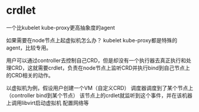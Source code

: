 # crdlet
一个比kubelet kube-proxy更高抽象度的agent

如果需要在node节点上起虚拟机怎么办？ kubelet kube-proxy都是特殊的agent，比较专用。

用户可以通过controller去控制自己CRD，但是却没有一个执行器去真正执行和处理CRD，这就需要crdlet，负责在node节点上监听CRD并执行bind到自己节点上的CRD相关的动作。

以虚拟机为例，假设用户创建一个VM（自定义CRD） 调度器调度到了某个节点上（controller bind到某个节点） 该节点上的crdlet就监听到这个事件，并在该机器上调用libvirt启动虚拟机 配置网络等

